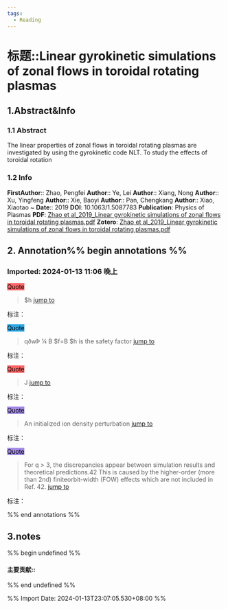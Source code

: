 ```yaml
---
tags:
  - Reading
---
```

# 标题::Linear gyrokinetic simulations of zonal flows in toroidal rotating plasmas

## 1.Abstract&Info
### 1.1 Abstract
The linear properties of zonal flows in toroidal rotating plasmas are investigated by using the gyrokinetic code NLT. To study the effects of toroidal rotation

### 1.2 Info
**FirstAuthor**:: Zhao, Pengfei 
**Author**:: Ye, Lei 
**Author**:: Xiang, Nong 
**Author**:: Xu, Yingfeng 
**Author**:: Xie, Baoyi 
**Author**:: Pan, Chengkang 
**Author**:: Xiao, Xiaotao 
~
**Date**:: 2019
**DOI**: 10.1063/1.5087783
**Publication**: Physics of Plasmas
**PDF**: [Zhao et al_2019_Linear gyrokinetic simulations of zonal flows in toroidal rotating plasmas.pdf](file://C:\Users\lyx\Zotero\storage\HQFH44EB\Zhao%20et%20al_2019_Linear%20gyrokinetic%20simulations%20of%20zonal%20flows%20in%20toroidal%20rotating%20plasmas.pdf)
**Zotero**: [Zhao et al_2019_Linear gyrokinetic simulations of zonal flows in toroidal rotating plasmas.pdf](zotero://select/library/items/HQFH44EB)


## 2. Annotation%% begin annotations %%


### Imported: 2024-01-13 11:06 晚上


<mark style="background-color: #ff6666">Quote</mark>
>$h [jump to](zotero://open-pdf/library/items/HQFH44EB?page=3&annotation=Z97Y836D)

标注：

<mark style="background-color: #2ea8e5">Quote</mark>
>qðwÞ ¼ B   $f=B   $h is the safety factor [jump to](zotero://open-pdf/library/items/HQFH44EB?page=4&annotation=5HY2KWZT)

标注：

<mark style="background-color: #ff6666">Quote</mark>
>J [jump to](zotero://open-pdf/library/items/HQFH44EB?page=4&annotation=5G8YA2TN)

标注：

<mark style="background-color: #a28ae5">Quote</mark>
>An initialized ion density perturbation [jump to](zotero://open-pdf/library/items/HQFH44EB?page=5&annotation=YXXTGY2E)

标注：

<mark style="background-color: #a28ae5">Quote</mark>
>For q > 3, the discrepancies appear between simulation results and theoretical predictions.42 This is caused by the higher-order (more than 2nd) finiteorbit-width (FOW) effects which are not included in Ref. 42. [jump to](zotero://open-pdf/library/items/HQFH44EB?page=5&annotation=ZXLJPU2Q)

标注：



%% end annotations %%

## 3.notes
%% begin undefined %%
#### 主要贡献::



%% end undefined %%

%% Import Date: 2024-01-13T23:07:05.530+08:00 %%
